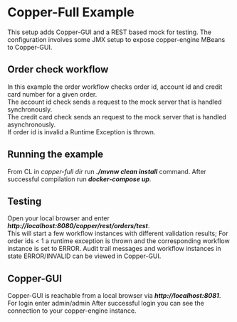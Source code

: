 Copper-Full Example
===================
This setup adds Copper-GUI and a REST based mock for testing. 
The configuration involves some JMX setup to expose copper-engine MBeans to Copper-GUI. 

Order check workflow
------------------
In this example the order workflow checks order id, account id and credit card number for a given order.  
The account id check sends a request to the mock server that is handled synchronously.  
The credit card check sends an request to the mock server that is handled asynchronously.  
If order id is invalid a Runtime Exception is thrown.

Running the example
-------------------
From CL in *copper-full dir* run ***./mvnw clean install*** command. 
After successful compilation run ***docker-compose up***.

Testing
-------
Open your local browser and enter 
***http://localhost:8080/copper/rest/orders/test***.  
This will start a few workflow instances with different validation results;
For order ids < 1 a runtime exception is thrown and the corresponding workflow instance
is set to ERROR. 
Audit trail messages and workflow instances in state ERROR/INVALID can be viewed in Copper-GUI.

Copper-GUI
---------- 
Copper-GUI is reachable from a local browser via
***http://localhost:8081***.  
For login enter admin/admin
After successful login you can see the connection to your copper-engine instance.





